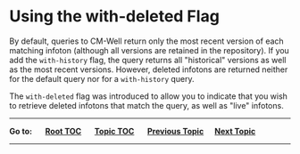 # Using the with-deleted Flag #

By default, queries to CM-Well return only the most recent version of each matching infoton (although all versions are retained in the repository). If you add the `with-history` flag, the query returns all "historical" versions as well as the most recent versions. However, deleted infotons are returned neither for the default query nor for a `with-history` query.

The `with-deleted` flag was introduced to allow you to indicate that you wish to retrieve deleted infotons that match the query, as well as "live" infotons.

----

**Go to:** &nbsp;&nbsp;&nbsp;&nbsp; [**Root TOC**](CM-Well.RootTOC.md) &nbsp;&nbsp;&nbsp;&nbsp; [**Topic TOC**](API.TOC.md) &nbsp;&nbsp;&nbsp;&nbsp; [**Previous Topic**](API.UsingTheWith-historyFlag.md)&nbsp;&nbsp;&nbsp;&nbsp; [**Next Topic**](API.UsingTheBlockingFlag.md)  

----